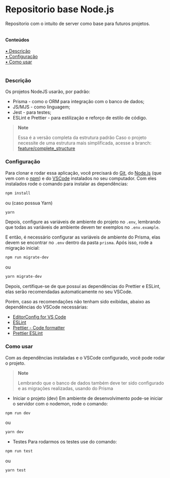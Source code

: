 # Repositorio base Node.js


<p>Repositorio com o intuito de server como base para futuros projetos.</p>

<div style="display:flex; flex-direction:column">
  <h4>Conteúdos</h4>
  <a href="#key-features">• Descrição</a>
  <a href="#configuracao">• Configuração</a>
  <a href="#como-usar">• Como usar</a>
  <!-- <a href="#how-to-use">How To Use</a> •
  <a href="#download">Download</a> •
  <a href="#credits">Credits</a> •
  <a href="#related">Related</a> •
  <a href="#license">License</a> -->
</div>
<br/>

[](#key-features)
### Descrição

Os projetos NodeJS usarão, por padrão:

- Prisma - como o ORM para integração com o banco de dados;
- JS/MJS - como linguagem;
- Jest - para testes;
- ESLint e Prettier - para estilização e reforço de estilo de código.

> **Note**
> 
> Essa é a versão completa da estrutura padrão
> Caso o projeto necessite de uma estrutura mais simplificada, acesse a branch: [feature/complete_structure](https://github.com/Vip-Telecom/viptelecom_poc-base-nodejs/tree/feature/simplefied_structure)

[](#configuracao)
### Configuração

Para clonar e rodar essa aplicação, você precisará do [Git](https://git-scm.com), do [Node.js](https://nodejs.org/en/download/) (que vem com o [npm](http://npmjs.com)) e do [VSCode](https://code.visualstudio.com/download) instalados no seu computador. Com eles instalados rode o comando para instalar as dependências:

```bash
npm install
```
ou (caso possua Yarn)
```bash
yarn
```

Depois, configure as variáveis de ambiente do projeto no `.env`, lembrando que todas as variáveis de ambiente devem ter exemplos no `.env.example`.

E então, é necessário configurar as variáveis de ambiente do Prisma, elas devem se encontrar no `.env` dentro da pasta `prisma`. Após isso, rode a migração inicial:

```bash
npm run migrate-dev
```
ou
```bash
yarn migrate-dev
```

Depois, certifique-se de que possuí as dependências do Prettier e ESLint, elas serão recomendadas automaticamente no seu VSCode.

Porém, caso as recomendações não tenham sido exibidas, abaixo as dependências do VSCode necessárias:
- [EditorConfig for VS Code](https://marketplace.visualstudio.com/items?itemName=EditorConfig.EditorConfig)
- [ESLint](https://marketplace.visualstudio.com/items?itemName=dbaeumer.vscode-eslint)
- [Prettier - Code formatter](https://marketplace.visualstudio.com/items?itemName=esbenp.prettier-vscode)
- [Prettier ESLint](https://marketplace.visualstudio.com/items?itemName=rvest.vs-code-prettier-eslint)

[]()
### Como usar

Com as dependências instaladas e o VSCode configurado, você pode rodar o projeto.

> **Note**
> 
> Lembrando que o banco de dados também deve ter sido configurado e as migrações realizadas, usando do Prisma

* Iniciar o projeto (dev)
Em ambiente de desenvolvimento pode-se iniciar o servidor com o nodemon, rode o comando:
```bash
npm run dev
```
ou
```bash
yarn dev
```

* Testes
Para rodarmos os testes use do comando:
```bash
npm run test
```
ou
```bash
yarn test
```
